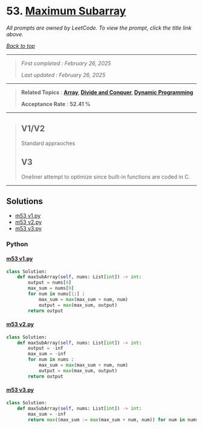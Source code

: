 # 53. [Maximum Subarray](<https://leetcode.com/problems/maximum-subarray>)

*All prompts are owned by LeetCode. To view the prompt, click the title link above.*

*[Back to top](<../README.md>)*

------

> *First completed : February 26, 2025*
>
> *Last updated : February 26, 2025*

------

> **Related Topics** : **[Array](<by_topic/Array.md>), [Divide and Conquer](<by_topic/Divide and Conquer.md>), [Dynamic Programming](<by_topic/Dynamic Programming.md>)**
>
> **Acceptance Rate** : **52.41 %**

------

> ## V1/V2
> 
> Standard appraoches
> 
> ## V3
> 
> Oneliner attempt to optimize since built-in functions are coded in C.
> 

------

## Solutions

- [m53 v1.py](<../my-submissions/m53 v1.py>)
- [m53 v2.py](<../my-submissions/m53 v2.py>)
- [m53 v3.py](<../my-submissions/m53 v3.py>)
### Python
#### [m53 v1.py](<../my-submissions/m53 v1.py>)
```Python
class Solution:
    def maxSubArray(self, nums: List[int]) -> int:
        output = nums[0]
        max_sum = nums[0]
        for num in nums[1:] :
            max_sum = max(max_sum + num, num)
            output = max(max_sum, output)
        return output
```

#### [m53 v2.py](<../my-submissions/m53 v2.py>)
```Python
class Solution:
    def maxSubArray(self, nums: List[int]) -> int:
        output = -inf
        max_sum = -inf
        for num in nums :
            max_sum = max(max_sum + num, num)
            output = max(max_sum, output)
        return output
```

#### [m53 v3.py](<../my-submissions/m53 v3.py>)
```Python
class Solution:
    def maxSubArray(self, nums: List[int]) -> int:
        max_sum = -inf
        return max((max_sum := max(max_sum + num, num)) for num in nums)
```

